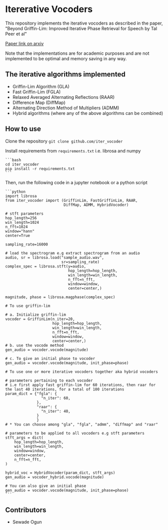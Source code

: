 # Itererative Vocoders

This repository implements the iterative vocoders as described in the paper,
"Beyond Griffin-Lim: Improved Iterative Phase Retrieval for Speech by Tal Peer et al"

[Paper link on arxiv](https://arxiv.org/abs/2205.05496)

Note that the implementations are for academic purposes and are not implemented to be optimal and memory saving in any way.

## The iterative algorithms implemented

- Griffin-Lim Algorithm (GLA)
- Fast Griffin-Lim (FGLA)
- Relaxed Averaged Alternating Reflections (RAAR)
- Difference Map (DiffMap)
- Alternating Direction Method of Multipliers (ADMM)
- Hybrid algorithms (where any of the above algorithms can be combined)

## How to use

Clone the repository
    `git clone github.com/iter_vocoder`

Install requirements from `requirements.txt` i.e. librosa and numpy

    ```bash
    cd iter_vocoder
    pip install -r requirements.txt
    ```
Then, run the following code in a jupyter notebook or a python script

    ```python
    import librosa
    from iter_vocoder import (GriffinLim, FastGriffinLim, RAAR, 
                              DiffMap, ADMM, HybridVocoder)

    # stft parameters
    hop_length=256
    win_length=1024
    n_fft=1024
    window="hann"
    center=True

    sampling_rate=16000

    # load the spectrogram e.g extract spectrogram from an audio
    audio, sr = librosa.load("sample_audio.wav", 
                             sr=sampling_rate)
    complex_spec = librosa.stft(y=audio, 
                                hop_length=hop_length, 
                                win_length=win_length,
                                n_fft=n_fft,
                                window=window,
                                center=center,)

    magnitude, phase = librosa.magphase(complex_spec)

    # To use griffin-lim

    # a. Initialize griffin-lim
    vocoder = GriffinLim(n_iter=20,
                         hop_length=hop_length, 
                         win_length=win_length,
                         n_fft=n_fft,
                         window=window,
                         center=center,)
    # b. use the vocode method 
    gen_audio = vocoder.vocode(magnitude)

    # c. To give an initial phase to vocoder
    gen_audio = vocoder.vocode(magnitude, init_phase=phase)

    # To use one or more iterative vocoders together aka hybrid vocoders

    # parameters pertaining to each vocoder
    # i.e first apply fast griffin-lim for 60 iterations, then raar for the last 40 iterations, for a total of 100 iterations
    param_dict = {"fgla": {
                    "n_iter": 60,
                  },
                  "raar": {
                    "n_iter": 40,
                  }
                  }
    # * You can choose among "gla", "fgla", "admm", "diffmap" and "raar"

    # parameters to be applied to all vocoders e.g stft parameters
    stft_args = dict(
        hop_length=hop_length,
        win_length=win_length,
        window=window,
        center=center,
        n_fft=n_fft,
    )

    hybrid_voc = HybridVocoder(param_dict, stft_args)
    gen_audio = vocoder_hybrid.vocode(magnitude)

    # You can also give an initial phase
    gen_audio = vocoder.vocode(magnitude, init_phase=phase)
    ```

## Contributors

- Sewade Ogun
